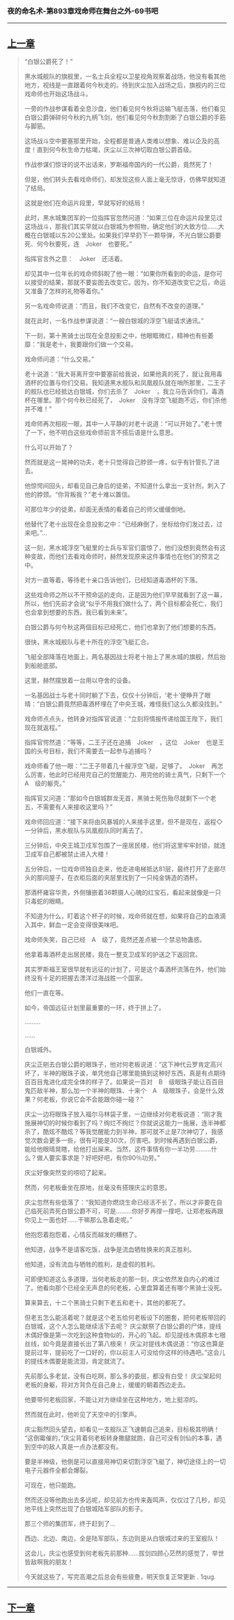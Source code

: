 ### 夜的命名术-第893章戏命师在舞台之外-69书吧

--------
[上一章](./3fb8fdb7068efd9cbf25b0e115620aeb.md)
--------


>
>
>
>“白银公爵死了！”
>
>黑水城舰队的旗舰里，一名士兵全程以卫星视角观察着战场，他没有看其他地方，视线是一直跟着何今秋走的。待到庆尘加入战场之后，旗舰内的三位戏命师也开始这场战斗。
>
>一旁的作战参谋看着全息沙盘，他们看见何今秋将运输飞艇击落，他们看见白银公爵弹碎何今秋的九柄飞剑，他们看见何今秋割割断了白银公爵的手筋与脚筋。
>
>这场战斗空中要塞那里开始，全程都是普通人类难以想象、难以企及的高度！直到何今秋生命力枯竭，庆尘以三次神切取白银公爵首级。
>
>作战参谋们惊讶的说不出话来，罗斯福帝国内的一代公爵，竟然死了！
>
>但是，他们转头去看戏命师们，却发现这些人面上毫无惊讶，仿佛早就知道了结局。
>
>这就是他们在命运片段里，早就写好的结局！
>
>此时，黑水城集团军的一位指挥官忽然问道：“如果三位在命运片段里见过这场战斗，那我们其实早就以白银城为参照物，确定他们的大致方位……大概在白银城以东20公里处。如果我们早早扔下一颗导弹，不光白银公爵要死、何今秋要死，连　Joker　也要死。”
>
>指挥官言外之意：　Joker　还活着。
>
>却见其中一位年长的戏命师斜睨了他一眼：“如果你所看到的命运，是你可以接受的结果，那就不要妄图去改变它。因为，你不知道改变它之后，命运又准备了怎样的礼物等着你。”
>
>另一名戏命师说道：“而且，我们不改变它，自然有不改变的道理。”
>
>就在此时，一名作战参谋说道：“一艘白银城的浮空飞艇请求通讯。”
>
>下一刻，第十黑骑士出现在全息投影之中，他眼眶微红，精神也有些萎靡：“我是老十，我要跟你们做一个交易。
>
>戏命师问道：“什么交易。”
>
>老十说道：“我大哥离开空中要塞前给我说，如果他真的死了，就让我用毒酒杯的位置与你们交易。我知道黑水舰队和凤凰舰队就在哨所那里，二王子的舰队也已经抵达白银城，你们去杀了　Joker　，我立马告诉你们，毒酒杯在哪里。那个何今秋已经死了，　Joker　没有浮空飞艇跑不远，你们杀他并不难！”
>
>戏命师再次相视一眼，其中一人平静的对老十说道：“可以开始了。”老十愣了一下，他不明白这些戏命师前言不搭后语是什么意思。
>
>什么可以开始了？
>
>然而就是这一晃神的功夫，老十只觉得自己脖颈一疼，似乎有针管扎了进去。
>
>他惊愕间回头，却看见自己身后的徒弟，不知道什么拿出一支针剂，刺入了他的脖颈。“你背叛我？”老十难以置信。
>
>可那位年少的徒弟，却面无表情的看着自己的师父缓缓倒地。
>
>他替代了老十出现在全息投影之中：“已经麻倒了，坐标给你们发过去，过来吧。”…
>
>这一刻，黑水城浮空飞艇里的士兵与军官们震惊了，他们没想到竟然会有这种变故，而他们去看戏命师时，赫然发现原来这件事情也在他们的预言之中。
>
>对方一直等着，等待老十亲口告诉他们，已经知道毒酒杯的下落。
>
>这些戏命师之所以不干预命运的走向，正是因为他们早早就看到了这一幕，所以，他们先前才会说“似乎不用我们做什么了，两个目标都会死亡，我们也会拿到想要的东西，我已看到未来”。
>
>白银公爵与何今秋这两個目标已经死亡，他们也拿到了他们想要的东西。
>
>很快，黑水城舰队与老十所在的浮空飞艇汇合。
>
>飞艇全部降落在地面上，两名基因战士将老十抬上了黑水城的旗舰，然后抬到船舱底部。
>
>这里，赫然摆放着一台用以夺舍的设备。
>
>一名基因战士与老十同时躺了下去，仅仅十分钟后，‘老十’便睁开了眼晴：“白银公爵竟然把毒酒杯埋在了中央王城，难怪我们这么久都没找到。”
>
>戏命师点点头，他转身对指挥官说道：“立刻将情报传递给国王陛下，我们现在就返程。”
>
>指挥官愕然道：“等等，二王子还在追捕　Joker　，这位　Joker　也是王国的头号目标，我们不需要去一起参与追捕吗？
>
>戏命师看了他一眼：“二王子带着几十艘浮空飞艇，足够了。　Joker　再怎么厉害，他此时已经用完自己的觉醒能力、用完他的骑士真气，只剩下一个　A　级的躯壳。”
>
>指挥官又问道：“那如今白银城群龙无首，黑骑士死伤殆尽就剩下一个老五，不需要有人来接收这里吗？”
>
>戏命师回应道：“接下来将由风暴城的人来接手这里，但不是现在，返程◇一分钟后，黑水舰队与凤凰舰队同时离去了。
>
>三分钟后，中央王城卫戍军包围了一座居民楼，他们将这里牢牢封锁，就连卫成军自己都被禁止进入大楼！
>
>五分钟后，一位戏命师独自走来，他走进电梯抵达81层，最终打开了走廊尽头的那间屋子，在衣柜后面的夹层里找到了一只纯金铸造的酒杯。
>
>那酒杯雍容华贵，外侧镶嵌着36颗摄人心魄的红宝石，看起来就像是一只只毒蛇的眼睛。
>
>不知道为什么，盯着这个杯子的时候，戏命师就在想，如果将自己的血液滴入其中，鲜血一定会变得很美味吧。
>
>戏命师失笑，自己已经　A　级了，竟然还差点被一个禁忌物蛊惑。
>
>他拿着毒酒杯走出居民楼，竟在一整支卫成军的护送之下返回宫。
>
>其实罗斯福王室很早就有远征的计划了，可是这个毒酒杯流落在外，他们始终没有十足的把握去漂洋过海战胜一个国家。
>
>他们一直在等。
>
>如今，帝国远征计划里最重要的一环，终于拼上了。
>
>………
>
>……
>
>白银城外。
>
>庆尘正剜去白银公爵的眼珠子，他对何老板说道：“这下神代云罗肯定高兴坏了，半神的眼珠子诶，单凭他自己哪里能搞到这种好东西，真是有点期待百百目鬼进化成完全体的样子了。如果说一百对　B　级眼珠子能让百百目鬼匹敌半神，那么加一个半神的眼珠、十来个　A　级眼珠子，会是什么效果？何老板，你说它会不会能跟你碰一碰？”
>
>庆尘一边将眼珠子放入福尔马林袋子里，一边继续对何老板说道：“刚才我施展神切的时候你看到了吗？绚烂不绚烂？你就说这能力一施展，连半神都杀了，酷炫不酷炫？等我觉醒能力到半神，那可就不止是7次神切了，我感觉次数会更多一些，很有可能是30次，厉害吧。到时候再遇到白银公爵，能给他眼晴晃瞎，给他打出屎来。当然，这件事情有你一半功劳………什么？做人要实事求是？好吧好吧，有你90％功劳。”
>
>庆尘好像突然变的唠叨了起来。
>
>然而，何老板垂坐在原地，丝毫没有搭理庆尘的意思。
>
>庆尘忽然有些低落了：“我知道你燃烧生命已经活不长了，所以才非要在自己临死前弄死白银公爵不可，可是………你好歹再撑一撑吧，让郑老板再跟你见上一面也好……干嘛那么急着走呢。”
>
>他抱怨着抱怨着，心情反而越发的糟糕了。
>
>他知道，战争不是请客吃饭，战争是流血牺牲换来的真正胜利。
>
>他知道，没有流血与牺牲的胜利，是虚假的胜利。
>
>可即便知道这么多道理，当何老板走的那一刻，庆尘依然发自内心的难过了。他看向那个已经全无声息的何老板，心里盘算着还有哪个黑骑士没死。
>
>算来算去，十ニ个黑骑士只剩下老五和老十，其他的都死了。
>
>但老五怎么能活着呢？就是这个老五给何老板设下的圈套，把何老板带回的白银城，这个人怎么能继续活下去呢？
>庆尘献祭了白银公爵的尸体，提线木偶好像是第一次吃到这种食物似的，开心的飞起。却见提线木偶原本七根丝线，如今竟是直接长出了第八根来！
>庆尘对提线木偶说道：“你这也算是提前过年，提前吃了一口好的，你以前主人可没给你这样的待遇吧。”这会儿的提线木偶要是能流泪，肯定就流了。
>
>先前那么多老鼠，没有白吃啊，那么多的委屈，都没有白受！
>庆尘架起何老板的身躯，将对方背负在自己身上，缓缓的朝着西边走去。
>
>他要带何老板回家，不能让对方继续坐在这种地方，地上挺凉的。
>
>然而就在此时，他听见了天空中的引擎声。
>
>庆尘豁然回头望去，却看见一支舰队正飞速朝自己追来，目标极其明确！
>“这倒霉催的，”庆尘背着何老板转身撒腿就跑，自己可没有剑仙的本事，遇到空中的敌人真是一点办法都没有。
>
>要是半神级，他倒是可以直接用神切来切割浮空飞艇了，神切途径上的一切电子元器件全都会爆裂。
>
>可现在，他只能跑。
>
>然而还没等他跑出去多远呢，却见前方也传来轰鸣声，仅仅过了几秒，却见地平线上突然出现了白银城陆军部队的影子。
>
>那三个师的集团军，终于赶到了…
>
>西边、北边、南边，全是陆军部队，东边则是从白银城过来的王室舰队！
>
>这会儿，庆尘也感受到何老板先前那种……拔剑四顾心茫然的感觉了，举世皆敌啊我的朋友！
>
>今天就这些了，写完高潮之后总会有些疲惫，明天恢复正常更新
>.
>1qug.
>
>
>

--------
[下一章](./f74e890af0d1ca665eeeda7d1acc4fa1.md)
--------
